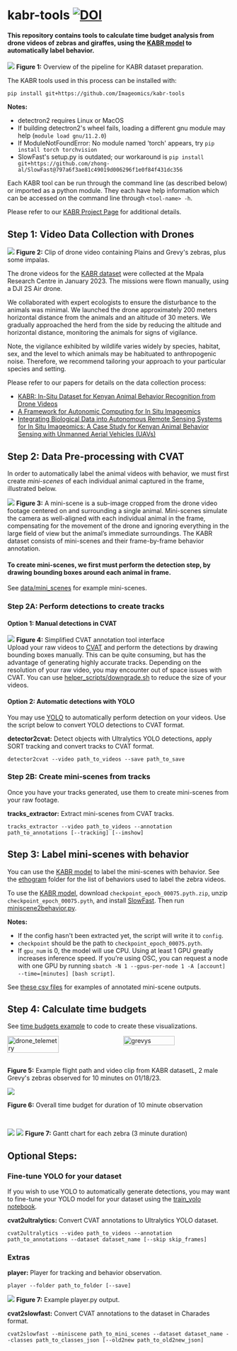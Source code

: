 # kabr-tools  [![DOI](https://zenodo.org/badge/805519058.svg)](https://zenodo.org/doi/10.5281/zenodo.11288083)

<!-- TO DO: add new DOI -->


#### This repository contains tools to calculate time budget analysis  from drone videos of zebras and giraffes, using the [KABR model](https://huggingface.co/imageomics/x3d-kabr-kinetics) to automatically label behavior.

![](images/pipeline.jpg)
**Figure 1:** Overview of the pipeline for KABR dataset preparation.

The KABR tools used in this process can be installed with:
```
pip install git+https://github.com/Imageomics/kabr-tools
```

**Notes:**
 - detectron2 requires Linux or MacOS
 - If building detectron2's wheel fails, loading a different gnu module may help (`module load gnu/11.2.0`)
 - If ModuleNotFoundError: No module named 'torch' appears, try `pip install torch torchvision`
 - SlowFast's setup.py is outdated; our workaround is `pip install git+https://github.com/zhong-al/SlowFast@797a6f3ae81c49019d006296f1e0f84f431dc356`

Each KABR tool can be run through the command line (as described below) or imported as a python module. They each have help information which can be accessed on the command line through `<tool-name> -h`.

Please refer to our [KABR Project Page](https://kabrdata.xyz/) for additional details.


## Step 1: Video Data Collection with Drones

![](images/mixed_herd.png)
**Figure 2:** Clip of drone video containing Plains and Grevy's zebras, plus some impalas.

The drone videos for the [KABR dataset](https://huggingface.co/datasets/imageomics/KABR) were collected at the Mpala Research Centre in January 2023. The missions were flown manually, using a DJI 2S Air drone. 

We collaborated with expert ecologists to ensure the disturbance to the animals was minimal. We launched the drone approximately 200 meters horizontal distance from the animals and an altitude of 30 meters. We gradually approached the herd from the side by reducing the altitude and horizontal distance, monitoring the animals for signs of vigilance.

Note, the vigilance exhibited by wildlife varies widely by species, habitat, sex, and the level to which animals may be habituated to anthropogenic noise. Therefore, we recommend tailoring your approach to your particular species and setting.

Please refer to our papers for details on the data collection process:
- [KABR: In-Situ Dataset for Kenyan Animal Behavior
Recognition from Drone Videos](https://openaccess.thecvf.com/content/WACV2024W/CV4Smalls/papers/Kholiavchenko_KABR_In-Situ_Dataset_for_Kenyan_Animal_Behavior_Recognition_From_Drone_WACVW_2024_paper.pdf)
- [A Framework for Autonomic Computing for In Situ Imageomics](https://ieeexplore.ieee.org/abstract/document/10336017)
- [Integrating Biological Data into Autonomous Remote Sensing Systems for In Situ Imageomics: A Case Study for Kenyan Animal Behavior Sensing with Unmanned Aerial Vehicles (UAVs)
](https://arxiv.org/abs/2407.16864)



## Step 2: Data Pre-processing with CVAT

In order to automatically label the animal videos with behavior, we must first create *mini-scenes* of each individual animal captured in the frame, illustrated below.

![](images/im_mini-scenes.jpg)
**Figure 3:** A mini-scene is a sub-image cropped from the drone video footage centered on and surrounding a single animal. Mini-scenes simulate the camera as well-aligned with each individual animal in
the frame, compensating for the movement of the drone and ignoring everything in the large field of
view but the animal’s immediate surroundings. The KABR dataset consists of mini-scenes and their
frame-by-frame behavior annotation.

#### To create mini-scenes, we first must perform the detection step, by drawing bounding boxes around each animal in frame. 

See [data/mini_scenes](https://huggingface.co/imageomics/x3d-kabr-kinetics/tree/main/data/mini_scenes) for example mini-scenes.

### Step 2A: Perform detections to create tracks
#### Option 1: Manual detections in CVAT
![](images/cvat_annotation_tool.png)
**Figure 4:** Simplified CVAT annotation tool interface
<br>
Upload your raw videos to [CVAT](https://www.cvat.ai/) and perform the detections by drawing bounding boxes manually. This can be quite consuming, but has the advantage of generating highly accurate tracks. 
Depending on the resolution of your raw video, you may encounter out of space issues with CVAT. You can use [helper_scripts/downgrade.sh](helper_scripts/downgrade.sh) to reduce the size of your videos. 


#### Option 2: Automatic detections with YOLO
You may use [YOLO](https://docs.ultralytics.com/) to automatically perform detection on your videos. Use the script below to convert YOLO detections to CVAT format.


**detector2cvat:**
Detect objects with Ultralytics YOLO detections, apply SORT tracking and convert tracks to CVAT format.

```
detector2cvat --video path_to_videos --save path_to_save
```


### Step 2B: Create mini-scenes from tracks

Once you have your tracks generated, use them to create mini-scenes from your raw footage.

**tracks_extractor:** Extract mini-scenes from CVAT tracks.

```
tracks_extractor --video path_to_videos --annotation path_to_annotations [--tracking] [--imshow]
```

## Step 3: Label mini-scenes with behavior 
You can use the [KABR model](https://huggingface.co/imageomics/x3d-kabr-kinetics) to label the mini-scenes with behavior. See the [ethogram](ethogram) folder for the list of behaviors used to label the zebra videos.


To use the [KABR model](https://huggingface.co/imageomics/x3d-kabr-kinetics), download `checkpoint_epoch_00075.pyth.zip`, unzip `checkpoint_epoch_00075.pyth`, and install [SlowFast](https://github.com/facebookresearch/SlowFast). Then run [miniscene2behavior.py](miniscene2behavior.py).


**Notes:**
 - If the config hasn't been extracted yet, the script will write it to `config`. 
 - `checkpoint` should be the path to `checkpoint_epoch_00075.pyth`. 
 - If `gpu_num` is 0, the model will use CPU. Using at least 1 GPU greatly increases inference speed. If you're using OSC, you can request a node with one GPU by running `sbatch -N 1 --gpus-per-node 1 -A [account] --time=[minutes] [bash script]`.

See [these csv files](https://huggingface.co/imageomics/x3d-kabr-kinetics/tree/main/data/mini_scene_behavior_annotations) for examples of annotated mini-scene outputs.


## Step 4: Calculate time budgets

See [time budgets example](/examples/time_budget.ipynb) to code to create these visualizations.


<!-- Add two photos side by side -->
<div style="display: flex; justify-content: space-between;">
  <img src="images/01_18_session_7_flightpath.png" alt="drone_telemetry" style="width: 48%;">
  <img src="images/grevys.png" alt="grevys" style="width: 48%;">
</div>
<br>

**Figure 5:** Example flight path and video clip from KABR datasetL, 2 male Grevy's zebras observed for 10 minutes on 01/18/23.

![](images/timebudget.png)
<br>

**Figure 6:** Overall time budget for duration of 10 minute observation


<br>

![](images/timeline0.png)
![](images/timeline1.png)
**Figure 7:** Gantt chart for each zebra (3 minute duration)


## Optional Steps: 

### Fine-tune YOLO for your dataset
If you wish to use YOLO to automatically generate detections, you may want to fine-tune your YOLO model for your dataset using the [train_yolo notebook](examples/train_yolo.ipynb).


**cvat2ultralytics:** Convert CVAT annotations to Ultralytics YOLO dataset.

```
cvat2ultralytics --video path_to_videos --annotation path_to_annotations --dataset dataset_name [--skip skip_frames]
```

<!-- 
Not sure what these scripts are for, Maksim you can provide info here?
-->

###  Extras

**player:** Player for tracking and behavior observation.

```
player --folder path_to_folder [--save]
```

![](images/playeroutput.png)
**Figure 7:** Example player.py output.

**cvat2slowfast:** Convert CVAT annotations to the dataset in Charades format.


```
cvat2slowfast --miniscene path_to_mini_scenes --dataset dataset_name --classes path_to_classes_json [--old2new path_to_old2new_json]
```

